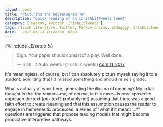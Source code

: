 ```yaml
---
layout: post
title: "Picturing the beleaguered TA"
description: "Quick reading of an @IrishLitTweets tweet"
category: [ Markov, Twitter, IrishLitTweets ]
tags: [Irish literature, Twitter, Markov chains, pedagogy, IrishLitTweets]
date:   2017-04-13 13:22:00 -0700
---
```

{% include JB/setup %}

<blockquote class="twitter-tweet" data-lang="en"><p lang="en" dir="ltr">Sigh. Your paper should consist of a play. Well done.</p>&mdash; Irish Lit AutoTweets (@IrishLitTweets) <a href="https://twitter.com/IrishLitTweets/status/851751763795255296">April 11, 2017</a></blockquote>
<script async src="//platform.twitter.com/widgets.js" type="text/javascript" charset="utf-8"></script>

It's meaningless, of course, but I can absolutely picture myself saying it to a student, admitting that I'd missed something and should raise a grade.

What's actually at work here, generating the illusion of meaning? My initial thought is that the reader&mdash;me, of course, in this case&mdash;is predisposed to approach the text (*any* text? probably not) assuming that there was a good-faith effort to create meaning and that this assumption causes the reader to engage in hermeneutic processes: a series of "what if it means ...?" questions are triggered that propose reading models that might become productive interpretive pathways.